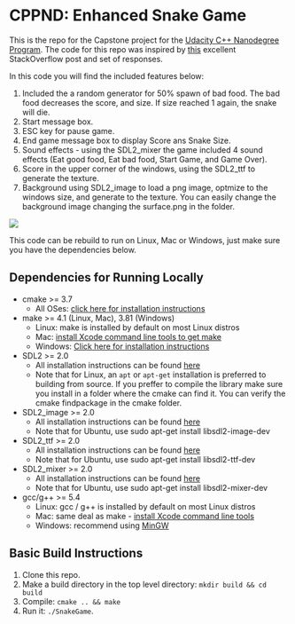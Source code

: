 # CPPND: Enhanced Snake Game 

This is the repo for the Capstone project for the [Udacity C++ Nanodegree Program](https://www.udacity.com/course/c-plus-plus-nanodegree--nd213). The code for this repo was inspired by [this](https://codereview.stackexchange.com/questions/212296/snake-game-in-c-with-sdl) excellent StackOverflow post and set of responses.

In this code you will find the included features below:
1) Included the a random generator for 50% spawn of bad food. The bad food decreases the score, and size. If size reached 1 again, the snake will die.
2) Start message box.
3) ESC key for pause game.
4) End game message box to display Score ans Snake Size.
5) Sound effects - using the SDL2_mixer the game included 4 sound effects (Eat good food, Eat bad food, Start Game, and Game Over). 
6) Score in the upper corner of the windows, using the SDL2_ttf to generate the texture.
7) Background using SDL2_image to load a png image, optmize to the windows size, and generate to the texture.
You can easily change the background image changing the surface.png in the folder. 

<img src="snake_game.gif"/>

This code can be rebuild to run on Linux, Mac or Windows, just make sure you have the dependencies below.

## Dependencies for Running Locally
* cmake >= 3.7
  * All OSes: [click here for installation instructions](https://cmake.org/install/)
* make >= 4.1 (Linux, Mac), 3.81 (Windows)
  * Linux: make is installed by default on most Linux distros
  * Mac: [install Xcode command line tools to get make](https://developer.apple.com/xcode/features/)
  * Windows: [Click here for installation instructions](http://gnuwin32.sourceforge.net/packages/make.htm)
* SDL2 >= 2.0
  * All installation instructions can be found [here](https://wiki.libsdl.org/Installation)
  * Note that for Linux, an `apt` or `apt-get` installation is preferred to building from source. If you preffer to compile the library make sure you install in a folder where the cmake can find it. You can verify the cmake findpackage in the cmake folder.
* SDL2_image >= 2.0
  * All installation instructions can be found [here](https://www.libsdl.org/projects/SDL_image/)
  * Note that for Ubuntu, use sudo apt-get install	libsdl2-image-dev
* SDL2_ttf >= 2.0
  * All installation instructions can be found [here](https://www.libsdl.org/projects/SDL_ttf/)
  * Note that for Ubuntu, use sudo apt-get install	libsdl2-ttf-dev
* SDL2_mixer >= 2.0
  * All installation instructions can be found [here](https://www.libsdl.org/projects/SDL_mixer/)
  * Note that for Ubuntu, use sudo apt-get install	libsdl2-mixer-dev
* gcc/g++ >= 5.4
  * Linux: gcc / g++ is installed by default on most Linux distros
  * Mac: same deal as make - [install Xcode command line tools](https://developer.apple.com/xcode/features/)
  * Windows: recommend using [MinGW](http://www.mingw.org/)

## Basic Build Instructions

1. Clone this repo.
2. Make a build directory in the top level directory: `mkdir build && cd build`
3. Compile: `cmake .. && make`
4. Run it: `./SnakeGame`.
